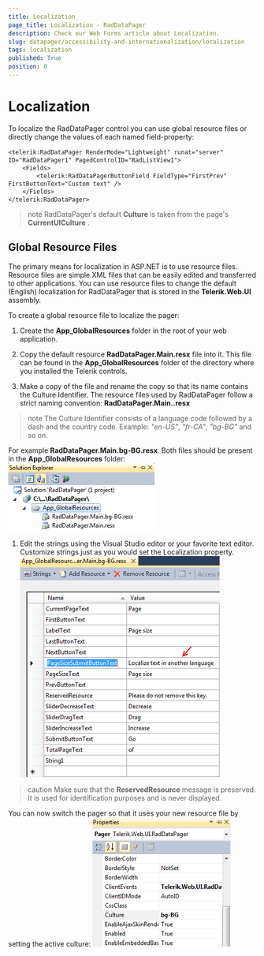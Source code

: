 ```yaml
---
title: Localization
page_title: Localization - RadDataPager
description: Check our Web Forms article about Localization.
slug: datapager/accessibility-and-internationalization/localization
tags: localization
published: True
position: 0
---
```


# Localization



To localize the RadDataPager control you can use global resource files or directly change the values of each named field-property:

````ASPNET
<telerik:RadDataPager RenderMode="Lightweight" runat="server" ID="RadDataPager1" PagedControlID="RadListView1">
    <Fields>
        <telerik:RadDataPagerButtonField FieldType="FirstPrev" FirstButtonText="Custom text" />
    </Fields>
</telerik:RadDataPager>
````


>note RadDataPager's default **Culture** is taken from the page's **CurrentUICulture** .
>


## Global Resource Files

The primary means for localization in ASP.NET is to use resource files. Resource files are simple XML files that can be easily edited and transferred to other applications. You can use resource files to change the default (English) localization for RadDataPager that is stored in the **Telerik.Web.UI** assembly.

To create a global resource file to localize the pager:

1. Create the **App_GlobalResources** folder in the root of your web application.

1. Copy the default resource **RadDataPager.Main.resx** file into it. This file can be found in the **App_GlobalResources** folder of the directory where you installed the Telerik controls.

1. Make a copy of the file and rename the copy so that its name contains the Culture Identifier. The resource files used by RadDataPager follow a strict naming convention: **RadDataPager.Main.<Culture Identifier>.resx**

>note The Culture Identifier consists of a language code followed by a dash and the country code. Example: *"en-US"*, *"fr-CA"*, *"bg-BG"* and so on.
>
For example **RadDataPager.Main.bg-BG.resx**. Both files should be present in the **App_GlobalResources** folder:
![RadDataPager GlobalResources](images/datapager_GlobalResources.png)

1. Edit the strings using the Visual Studio editor or your favorite text editor. Customize strings just as you would set the Localization property.
![RadDataPager Localize text](images/datapager_localizeText.png)

>caution Make sure that the **ReservedResource** message is preserved. It is used for identification purposes and is never displayed.
>


You can now switch the pager so that it uses your new resource file by setting the active culture:
![RadDataPager Culture](images/datapager_Culture.png)

